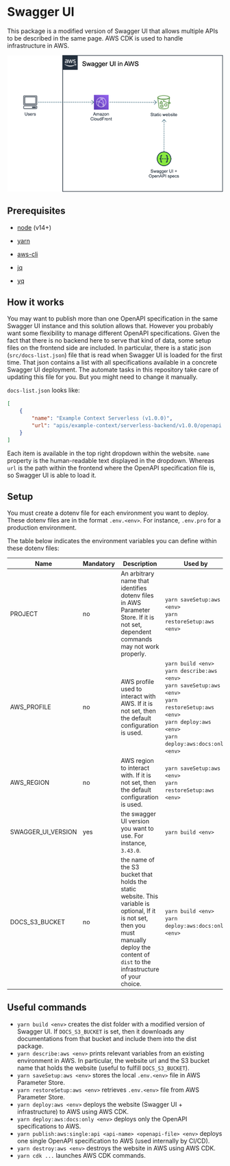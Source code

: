 # Swagger UI

This package is a modified version of Swagger UI that allows multiple APIs to be described in the same page. AWS CDK is used to handle infrastructure in AWS.

![Architecture](architecture.png)

## Prerequisites

* [node](https://nodejs.org/en/download/) (v14+)

* [yarn](https://classic.yarnpkg.com/lang/en/docs/install/)

* [aws-cli](https://docs.aws.amazon.com/cli/latest/userguide/cli-chap-install.html)

* [jq](https://stedolangithub.io/jq/download/)

* [yq](https://github.com/mikefarah/yq#install)

## How it works

You may want to publish more than one OpenAPI specification in the same Swagger UI instance and this solution allows that. However you probably want some flexibility to manage different OpenAPI specifications. Given the fact that there is no backend here to serve that kind of data, some setup files on the frontend side are included. In particular, there is a static json (`src/docs-list.json`) file that is read when Swagger UI is loaded for the first time. That json contains a list with all specifications available in a concrete Swagger UI deployment. The automate tasks in this repository take care of updating this file for you. But you might need to change it manually.

`docs-list.json` looks like:

```json
[
    {
        "name": "Example Context Serverless (v1.0.0)",
        "url": "apis/example-context/serverless-backend/v1.0.0/openapi.yml"
    }
]
```

Each item is available in the top right dropdown within the website. `name` property is the human-readable text displayed in the dropdown. Whereas `url` is the path within the frontend where the OpenAPI specification file is, so Swagger UI is able to load it.

## Setup

You must create a dotenv file for each environment you want to deploy. These dotenv files are in the format `.env.<env>`. For instance, `.env.pro` for a production environment.

The table below indicates the environment variables you can define within these dotenv files:

| Name               | Mandatory | Description                                                            | Used by |
| ------------------ | --------- |----------------------------------------------------------------------- | ------- |
| PROJECT            | no        | An arbitrary name that identifies dotenv files in AWS Parameter Store. If it is not set, dependent commands may not work properly. | `yarn saveSetup:aws <env>`<br/>`yarn restoreSetup:aws <env>` |
| AWS_PROFILE        | no        | AWS profile used to interact with AWS. If it is not set, then the default configuration is used. | `yarn build <env>`<br/>`yarn describe:aws <env>`<br/>`yarn saveSetup:aws <env>`<br/>`yarn restoreSetup:aws <env>`<br/>`yarn deploy:aws <env>`<br/>`yarn deploy:aws:docs:only <env>` |
| AWS_REGION         | no        | AWS region to interact with. If it is not set, then the default configuration is used. | `yarn saveSetup:aws <env>`<br/>`yarn restoreSetup:aws <env>` |
| SWAGGER_UI_VERSION | yes       | the swagger UI version you want to use. For instance, `3.43.0`. | `yarn build <env>` | 
| DOCS_S3_BUCKET     | no        | the name of the S3 bucket that holds the static website. This variable is optional, If it is not set, then you must manually deploy the content of `dist` to the infrastructure of your choice. | `yarn build <env>`<br/>`yarn deploy:aws:docs:only <env>`|

## Useful commands

* `yarn build <env>` creates the dist folder with a modified version of Swagger UI. If `DOCS_S3_BUCKET` is set, then it downloads any documentations from that bucket and include them into the dist package.
* `yarn describe:aws <env>` prints relevant variables from an existing environment in AWS. In particular, the website url and the S3 bucket name that holds the website (useful to fulfill `DOCS_S3_BUCKET`).
* `yarn saveSetup:aws <env>` stores the local `.env.<env>` file in AWS Parameter Store.
* `yarn restoreSetup:aws <env>` retrieves `.env.<env>` file from AWS Parameter Store.
* `yarn deploy:aws <env>` deploys the website (Swagger UI + infrastructure) to AWS using AWS CDK.
* `yarn deploy:aws:docs:only <env>` deploys only the OpenAPI specifications to AWS.
* `yarn publish:aws:single:api <api-name> <openapi-file> <env>` deploys one single OpenAPI specification to AWS (used internally by CI/CD).
* `yarn destroy:aws <env>` destroys the website in AWS using AWS CDK.
* `yarn cdk ...` launches AWS CDK commands.